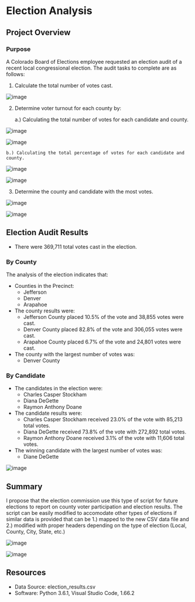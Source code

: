 # Election Analysis

## Project Overview
### Purpose
A Colorado Board of Elections employee requested an election audit of a recent local congressional election.  The audit tasks to complete are as follows:
1. Calculate the total number of votes cast.

![image](https://user-images.githubusercontent.com/102322707/168140848-eda5ba45-08bd-4e09-b23a-3a69d07f52f8.png)

2. Determine voter turnout for each county by:

    a.) Calculating the total number of votes for each candidate and county.
    
![image](https://user-images.githubusercontent.com/102322707/168141035-919cf131-39d0-41f0-8177-6361068e99bd.png)

![image](https://user-images.githubusercontent.com/102322707/168142426-e0f4e565-a4a9-451e-b53c-ad6df96c5de4.png)

    b.) Calculating the total percentage of votes for each candidate and county.
![image](https://user-images.githubusercontent.com/102322707/168140682-720c5c52-0fec-405f-8378-90cd8aaba84e.png)

![image](https://user-images.githubusercontent.com/102322707/168142666-fc454a20-c046-418c-9191-fcd278944825.png)


3. Determine the county and candidate with the most votes. 

![image](https://user-images.githubusercontent.com/102322707/168142964-39984864-9917-409a-9b26-ff01a8a46c41.png)

![image](https://user-images.githubusercontent.com/102322707/168142828-8fd3174c-426d-4d3f-9961-f67e8c43bd4b.png)


## Election Audit Results
- There were 369,711 total votes cast in the election.
### By County
The analysis of the election indicates that:
- Counties in the Precinct:
    - Jefferson
    - Denver
    - Arapahoe
- The county results were:
    - Jefferson County placed 10.5% of the vote and 38,855 votes were cast.
    - Denver County placed 82.8% of the vote and 306,055 votes were cast.
    - Arapahoe County placed 6.7% of the vote and 24,801 votes were cast.
- The county with the largest number of votes was: 
    - Denver County
### By Candidate
- The candidates in the election were:
    - Charles Casper Stockham
    - Diana DeGette
    - Raymon Anthony Doane
- The candidate results were:
    - Charles Casper Stockham received 23.0% of the vote with 85,213 total votes.
    - Diana DeGette received 73.8% of the vote with 272,892 total votes.
    - Raymon Anthony Doane received 3.1% of the vote with 11,606 total votes.
- The winning candidate with the largest number of votes was: 
    - Diane DeGette

![image](https://user-images.githubusercontent.com/102322707/168140307-48ff1714-e9b5-4ffc-87a3-4ae10cce8d77.png)


## Summary
I propose that the election commission use this type of script for future elections to report on county voter participation and election results.  The script can be easily modified to accomodate other types of elections if similar data is provided that can be 1.) mapped to the new CSV data file and 2.) modified with proper headers depending on the type of election (Local, County, City, State, etc.)

![image](https://user-images.githubusercontent.com/102322707/168139973-11caa85d-0921-4a6a-b4f7-7b5174205d3b.png)

![image](https://user-images.githubusercontent.com/102322707/168140195-cdc4be3e-411e-4daa-a114-6544f373d704.png)

## Resources
- Data Source: election_results.csv
- Software: Python 3.6.1, Visual Studio Code, 1.66.2
